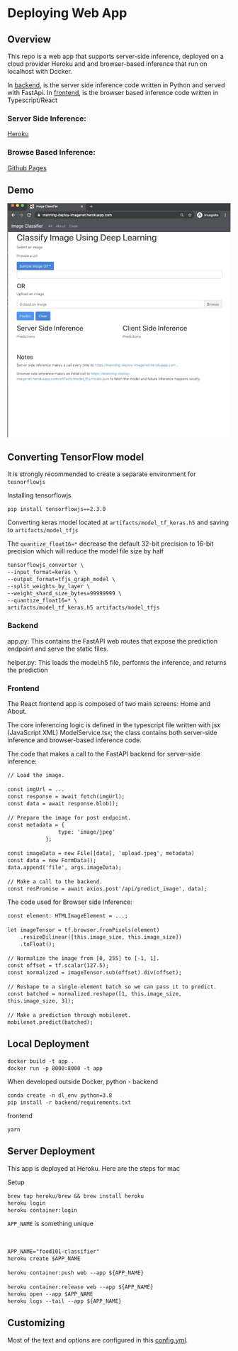 # Deploying Web App

## Overview

This repo is a web app that supports server-side inference, deployed on a cloud provider Heroku and and browser-based inference that run on localhost with Docker.

In [backend](backend), is the server side inference code written in Python and served with FastApi.
In [frontend](frontend), is the browser based inference code written in Typescript/React

### Server Side Inference:
[Heroku](https://food101-classifier.herokuapp.com)

### Browse Based Inference:
[Github Pages](https://github.com/elliemci/deploying-web-app)

## Demo
![Demo](assets/demo.gif)

## Converting TensorFlow model

It is strongly recommended to create a separate environment for `tesnorflowjs`

Installing tensorflowjs
```
pip install tensorflowjs==2.3.0
```

Converting keras model located at `artifacts/model_tf_keras.h5` and saving to `artifacts/model_tfjs`

The `quantize_float16=*`  decrease the default 32-bit precision to 16-bit precision which will reduce the model file size by half

```
tensorflowjs_converter \
--input_format=keras \
--output_format=tfjs_graph_model \
--split_weights_by_layer \
--weight_shard_size_bytes=99999999 \
--quantize_float16=* \
artifacts/model_tf_keras.h5 artifacts/model_tfjs

```
### Backend

app.py: This contains the FastAPI web routes that expose the prediction endpoint and serve the static files.

helper.py: This loads the model.h5 file, performs the inference, and returns the prediction

### Frontend

The React frontend app is composed of two main screens: Home and About.

The core inferencing logic is defined in the typescript file written with jsx (JavaScript XML) ModelService.tsx; the class contains both server-side inference and browser-based inference code.

The code that makes a call to the FastAPI backend for server-side inference:

```
// Load the image.

const imgUrl = ...
const response = await fetch(imgUrl);
const data = await response.blob();

// Prepare the image for post endpoint.
const metadata = {
                type: 'image/jpeg'
            };

const imageData = new File([data], 'upload.jpeg', metadata)
const data = new FormData();
data.append('file', args.imageData);

// Make a call to the backend.
const resPromise = await axios.post'/api/predict_image', data);

```

The code used for Browser side Inference:

```
const element: HTMLImageElement = ...;

let imageTensor = tf.browser.fromPixels(element)
    .resizeBilinear([this.image_size, this.image_size])
    .toFloat();

// Normalize the image from [0, 255] to [-1, 1].
const offset = tf.scalar(127.5);
const normalized = imageTensor.sub(offset).div(offset);

// Reshape to a single-element batch so we can pass it to predict.
const batched = normalized.reshape([1, this.image_size, this.image_size, 3]);

// Make a prediction through mobilenet.
mobilenet.predict(batched);

```

## Local Deployment

```
docker build -t app .
docker run -p 8000:8000 -t app
```

When developed outside Docker, python - backend

```
conda create -n dl_env python=3.8
pip install -r backend/requirements.txt
```

frontend
```
yarn
```

## Server Deployment

This app is deployed at Heroku.
Here are the steps for mac

Setup
```
brew tap heroku/brew && brew install heroku
heroku login
heroku container:login
```

`APP_NAME` is something unique
```


APP_NAME="food101-classifier"
heroku create $APP_NAME

heroku container:push web --app ${APP_NAME}

heroku container:release web --app ${APP_NAME}
heroku open --app $APP_NAME
heroku logs --tail --app ${APP_NAME}
```

## Customizing
Most of the text and options are configured in this [config.yml](config.yaml).
